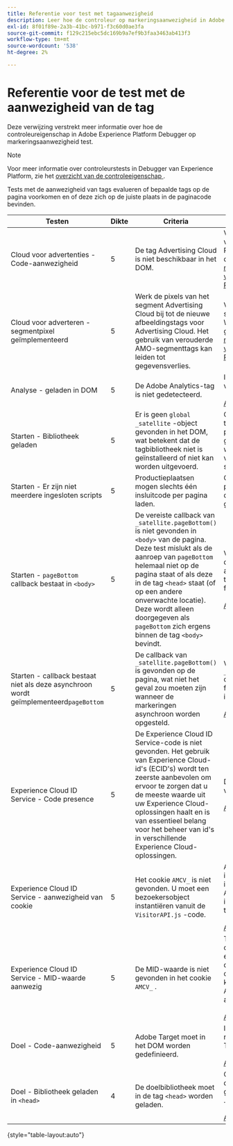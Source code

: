 ```yaml
---
title: Referentie voor test met tagaanwezigheid
description: Leer hoe de controleur op markeringsaanwezigheid in Adobe Experience Platform Debugger test.
exl-id: 8f01f89e-2a3b-41bc-b971-f3c60d0ae3fa
source-git-commit: f129c215ebc5dc169b9a7ef9b3faa3463ab413f3
workflow-type: tm+mt
source-wordcount: '538'
ht-degree: 2%

---
```


# Referentie voor de test met de aanwezigheid van de tag

Deze verwijzing verstrekt meer informatie over hoe de controleureigenschap in Adobe Experience Platform Debugger op markeringsaanwezigheid test.

>[!NOTE]
>
>Voor meer informatie over controleurstests in Debugger van Experience Platform, zie het [ overzicht van de controleeigenschap ](./overview.md).

Tests met de aanwezigheid van tags evalueren of bepaalde tags op de pagina voorkomen en of deze zich op de juiste plaats in de paginacode bevinden.

| Testen | Dikte | Criteria | Aanbeveling |
| --- | --- | --- | --- |
| Cloud voor advertenties - Code-aanwezigheid | 5 | De tag Advertising Cloud is niet beschikbaar in het DOM. | Voer de de markering van de Wolk van de Reclame uit gebruikend de [ de markeringsuitbreiding van de Wolk van de Reclame ](../../destinations/catalog/advertising/adobe-advertising-cloud.md). |
| Cloud voor adverteren - segmentpixel geïmplementeerd | 5 | Werk de pixels van het segment Advertising Cloud bij tot de nieuwe afbeeldingstags voor Advertising Cloud. Het gebruik van verouderde AMO-segmenttags kan leiden tot gegevensverlies. | Voer het het segmentpixel van de Wolk van de Reclame uit gebruikend de [ de markeringsuitbreiding van de Wolk van de Reclame ](../../destinations/catalog/advertising/adobe-advertising-cloud.md). |
| Analyse - geladen in DOM | 5 | De Adobe Analytics-tag is niet gedetecteerd. | Installeer de nieuwste versie van Analytics. <br><br>[ Aanvullende informatie ](https://experienceleague.adobe.com/docs/analytics/implementation/home.html?lang=nl-NL) |
| Starten - Bibliotheek geladen | 5 | Er is geen `global _satellite` -object gevonden in het DOM, wat betekent dat de tagbibliotheek niet is geïnstalleerd of niet kan worden uitgevoerd. | Controleer of de tagbibliotheek op de pagina is geïmplementeerd en niet wordt geblokkeerd door volgende scriptactiviteiten. |
| Starten - Er zijn niet meerdere ingesloten scripts | 5 | Productieplaatsen mogen slechts één insluitcode per pagina laden. | Controleer of alleen de productiebibliotheek op de pagina wordt geladen. |
| Starten - `pageBottom` callback bestaat in `<body>` | 5 | De vereiste callback van `_satellite.pageBottom()` is niet gevonden in `<body>` van de pagina. Deze test mislukt als de aanroep van `pageBottom` helemaal niet op de pagina staat of als deze in de tag `<head>` staat (of op een andere onverwachte locatie). Deze wordt alleen doorgegeven als `pageBottom` zich ergens binnen de tag `<body>` bevindt. | Voeg het inlinescript direct vóór de afsluitende tag `</body>` toe voor de juiste functionaliteit van tags.<br><br>[ Aanvullende informatie ](../../tags/ui/client-side/asynchronous-deployment.md) |
| Starten - callback bestaat niet als deze asynchroon wordt geïmplementeerd`pageBottom` | 5 | De callback van `_satellite.pageBottom()` is gevonden op de pagina, wat niet het geval zou moeten zijn wanneer de markeringen asynchroon worden opgesteld. | Verwijder het script van `_satellite.pageBottom()` om de juiste functionaliteit voor tags in te schakelen. <br><br>[ Aanvullende informatie ](../../tags/ui/client-side/asynchronous-deployment.md) |
| Experience Cloud ID Service - Code presence | 5 | De Experience Cloud ID Service-code is niet gevonden. Het gebruik van Experience Cloud-id&#39;s (ECID&#39;s) wordt ten zeerste aanbevolen om ervoor te zorgen dat u de meeste waarde uit uw Experience Cloud-oplossingen haalt en is van essentieel belang voor het beheer van id&#39;s in verschillende Experience Cloud-oplossingen. | De meest recente versie van ECID installeren.<br><br>[ Aanvullende informatie ](https://experienceleague.adobe.com/docs/id-service/using/intro/overview.html?lang=nl-NL) |
| Experience Cloud ID Service - aanwezigheid van cookie | 5 | Het cookie `AMCV_` is niet gevonden. U moet een bezoekersobject instantiëren vanuit de `VisitorAPI.js` -code. | Als dit een implementatie van tags is, controleert u of de AdobeOrg-id correct is ingevoerd in de ECID-tool. <br><br>[ Aanvullende informatie ](https://experienceleague.adobe.com/docs/id-service/using/intro/cookies.html?lang=nl-NL) |
| Experience Cloud ID Service - MID-waarde aanwezig | 5 | De MID-waarde is niet gevonden in het cookie `AMCV_` . | Test opnieuw om te controleren op een eventuele vertraging van de ECID API. Neem contact op met de klantenservice van Adobe als de aandoening aanhoudt. <br><br>[ Aanvullende informatie ](https://experienceleague.adobe.com/docs/id-service/using/intro/cookies.html?lang=nl-NL) |
| Doel - Code-aanwezigheid | 5 | Adobe Target moet in het DOM worden gedefinieerd. | Installeer de meest recente versie van Target (at.js). <br><br>[ Aanvullende informatie ](https://experienceleague.adobe.com/docs/target/using/implement-target/implementing-target.html?lang=nl-NL) |
| Doel - Bibliotheek geladen in `<head>` | 4 | De doelbibliotheek moet in de tag `<head>` worden geladen. | Controleer of de doelbibliotheek is geladen in de tag `<head>` . <br><br>[ Aanvullende informatie ](https://experienceleague.adobe.com/docs/target/using/implement-target/implementing-target.html?lang=nl-NL) |

{style="table-layout:auto"}
